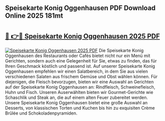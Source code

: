 ## Speisekarte Konig Oggenhausen PDF Download Online 2025 181mt

# <h2><a href="http://gc8ewe4.nevu.top/?p=Speisekarte+Konig+Oggenhausen">🔗 👉🔴 Speisekarte Konig Oggenhausen 2025 PDF</a></h2>

[![Speisekarte Konig Oggenhausen 2025 PDF](https://i.imgur.com/dBaPXMq.png)](http://gc8ewe4.nevu.top/?p=Speisekarte+Konig+Oggenhausen)
Die Speisekarte Konig Oggenhausen des Restaurants oder Cafés bietet nicht nur ein Menü mit Gerichten, sondern auch eine Gelegenheit für Sie, etwas zu finden, das für Ihren Geschmack köstlich und passend ist. Auf unserer Speisekarte Konig Oggenhausen empfehlen wir einen Salatbereich, in dem Sie aus vielen verschiedenen Salaten aus frischem Gemüse und Obst wählen können. Für diejenigen, die Fleisch bevorzugen, bieten wir eine Auswahl an Gerichten auf der Speisekarte Konig Oggenhausen an: Rindfleisch, Schweinefleisch, Huhn und Fisch. Unseren Auserwählten bieten wir Gourmet-Gerichte wie Schaschlik und Steak an, die auf einem alten Feuer zubereitet werden. Unsere Speisekarte Konig Oggenhausen bietet eine große Auswahl an Desserts, von klassischen Torten und Kuchen bis hin zu exquisiten Crème Brûlée und Schokoladenpyramiden.
